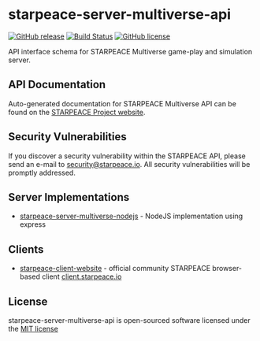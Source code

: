 # starpeace-server-multiverse-api

[![GitHub release](https://img.shields.io/github/release/starpeace-project/starpeace-server-multiverse-api.svg)](https://github.com/starpeace-project/starpeace-server-multiverse-api/releases/)
[![Build Status](https://travis-ci.org/starpeace-project/starpeace-server-multiverse-api.svg)](https://travis-ci.org/starpeace-project/starpeace-server-multiverse-api)
[![GitHub license](https://img.shields.io/github/license/starpeace-project/starpeace-server-multiverse-api.svg)](https://github.com/starpeace-project/starpeace-server-multiverse-api/blob/master/LICENSE)

API interface schema for STARPEACE Multiverse game-play and simulation server.

## API Documentation

Auto-generated documentation for STARPEACE Multiverse API can be found on the [STARPEACE Project website](https://www.starpeace-project.com/api/multiverse).

## Security Vulnerabilities

If you discover a security vulnerability within the STARPEACE API, please send an e-mail to security@starpeace.io. All security vulnerabilities will be promptly addressed.

## Server Implementations

* [starpeace-server-multiverse-nodejs](https://github.com/starpeace-project/starpeace-server-multiverse-nodejs) - NodeJS implementation using express

## Clients

* [starpeace-client-website](https://github.com/starpeace-project/starpeace-client-website) - official community STARPEACE browser-based client [client.starpeace.io](https://client.starpeace.io)

## License

starpeace-server-multiverse-api is open-sourced software licensed under the [MIT license](http://opensource.org/licenses/MIT)
